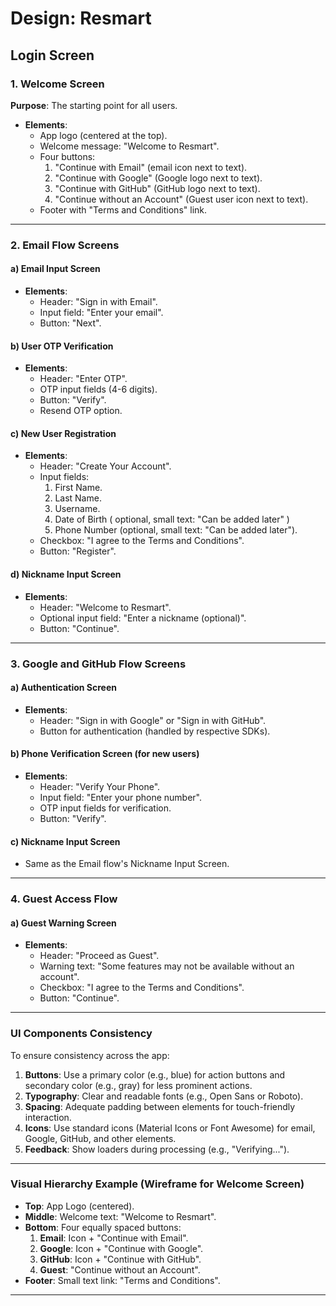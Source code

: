 # **Design: Resmart**

## **Login Screen**

### **1. Welcome Screen**
**Purpose**: The starting point for all users.
- **Elements**:
  - App logo (centered at the top).
  - Welcome message: "Welcome to Resmart".
  - Four buttons:
    1. "Continue with Email" (email icon next to text).
    2. "Continue with Google" (Google logo next to text).
    3. "Continue with GitHub" (GitHub logo next to text).
    4. "Continue without an Account" (Guest user icon next to text).
  - Footer with "Terms and Conditions" link.

---

### **2. Email Flow Screens**

#### a) **Email Input Screen**
- **Elements**:
  - Header: "Sign in with Email".
  - Input field: "Enter your email".
  - Button: "Next".

#### b) **User OTP Verification**
- **Elements**:
  - Header: "Enter OTP".
  - OTP input fields (4-6 digits).
  - Button: "Verify".
  - Resend OTP option.

#### c) **New User Registration**
- **Elements**:
  - Header: "Create Your Account".
  - Input fields:
    1. First Name.
    2. Last Name.
    3. Username.
    4. Date of Birth ( optional,  small text: "Can be added later" )
    5. Phone Number (optional, small text: "Can be added later").
  - Checkbox: "I agree to the Terms and Conditions".
  - Button: "Register".

#### d) **Nickname Input Screen**
- **Elements**:
  - Header: "Welcome to Resmart".
  - Optional input field: "Enter a nickname (optional)".
  - Button: "Continue".

---

### **3. Google and GitHub Flow Screens**

#### a) **Authentication Screen**
- **Elements**:
  - Header: "Sign in with Google" or "Sign in with GitHub".
  - Button for authentication (handled by respective SDKs).

#### b) **Phone Verification Screen** (for new users)
- **Elements**:
  - Header: "Verify Your Phone".
  - Input field: "Enter your phone number".
  - OTP input fields for verification.
  - Button: "Verify".

#### c) **Nickname Input Screen**
- Same as the Email flow's Nickname Input Screen.

---

### **4. Guest Access Flow**

#### a) **Guest Warning Screen**
- **Elements**:
  - Header: "Proceed as Guest".
  - Warning text: "Some features may not be available without an account".
  - Checkbox: "I agree to the Terms and Conditions".
  - Button: "Continue".

---

### **UI Components Consistency**
To ensure consistency across the app:
1. **Buttons**: Use a primary color (e.g., blue) for action buttons and secondary color (e.g., gray) for less prominent actions.
2. **Typography**: Clear and readable fonts (e.g., Open Sans or Roboto).
3. **Spacing**: Adequate padding between elements for touch-friendly interaction.
4. **Icons**: Use standard icons (Material Icons or Font Awesome) for email, Google, GitHub, and other elements.
5. **Feedback**: Show loaders during processing (e.g., "Verifying...").

---

### **Visual Hierarchy Example (Wireframe for Welcome Screen)**

- **Top**: App Logo (centered).
- **Middle**: Welcome text: "Welcome to Resmart".
- **Bottom**: Four equally spaced buttons:
  1. **Email**: Icon + "Continue with Email".
  2. **Google**: Icon + "Continue with Google".
  3. **GitHub**: Icon + "Continue with GitHub".
  4. **Guest**: "Continue without an Account".
- **Footer**: Small text link: "Terms and Conditions".

---
